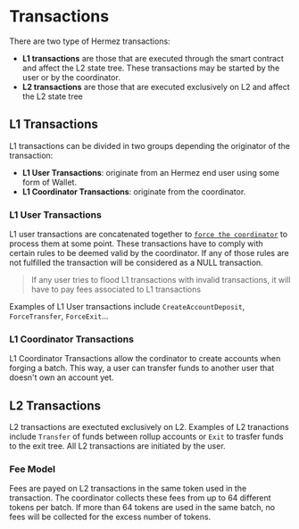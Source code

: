 # Transactions
There are two type of Hermez transactions:
- **L1 transactions** are those that are executed through the smart contract and affect the L2 state tree. These transactions may be started by the user or by the coordinator.
- **L2 transactions** are those that are executed exclusively on L2 and affect the L2 state tree

## L1 Transactions
L1 transactions can be divided in two groups depending the originator of the transaction:
- **L1 User Transactions**: originate from an Hermez end user using some form of Wallet.
- **L1 Coordinator Transactions**: originate from the coordinator.

### L1 User Transactions
L1 user transactions are concatenated together to [`force the coordinator`](../protocol/forging?id=forging) to process them at some point. These transactions have to comply with certain rules to be deemed valid by the coordinator. If any of those rules are not fulfilled the transaction will be considered as a NULL transaction.

> If any user tries to flood L1 transactions with invalid transactions, it will have to pay fees associated to L1 transactions

Examples of L1 User transactions include `CreateAccountDeposit`, `ForceTransfer`, `ForceExit`...

### L1 Coordinator Transactions
L1 Coordinator Transactions allow the cordinator to create accounts when forging a batch. This way, a user can transfer funds to another user that doesn't own an account yet.

## L2 Transactions
L2 transactions are exectuted exclusively on L2. Examples of L2 tranactions include `Transfer` of funds between rollup accounts or `Exit` to trasfer funds to the exit tree. All L2 transactions are initiated by the user.

### Fee Model
Fees are payed on L2 transactions in the same token used in the transaction. The coordinator collects these fees from up to 64 different tokens per batch. If more than 64 tokens are used in the same batch, no fees will be collected for the excess number of tokens. 


